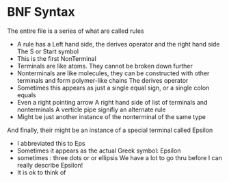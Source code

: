 # BNF Syntax
The entire file is a series of what are called rules
  * A rule has a Left hand side, the derives operator and the right hand side
The S or Start symbol
  * This is the first NonTerminal
  * Terminals are like atoms. They cannot be broken down further
  * Nonterminals are like molecules, they can be constructed with other terminals and form polymer-like chains
The derives operator
  * Sometimes this appears as just a single equal sign, or a single colon equals
  * Even a right pointing arrow
A right hand side of list of terminals and nonterminals
A verticle pipe signifiy an alternate rule
  * Might be just another instance of the nonterminal of the same type


And finally,   their might be an instance of a special terminal called Epsilon
  * I abbreviated this to Eps
  * Sometimes it appears as the actual Greek symbol: Epsilon
  * sometimes : three dots or  or ellipsis
We have a lot to go thru before I can really describe Epsilon!
  * It is ok to think of 
